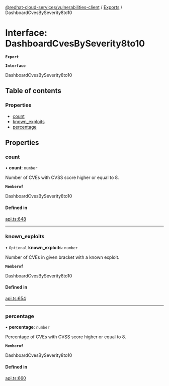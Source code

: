 [@redhat-cloud-services/vulnerabilities-client](../README.md) / [Exports](../modules.md) / DashboardCvesBySeverity8to10

# Interface: DashboardCvesBySeverity8to10

**`Export`**

**`Interface`**

DashboardCvesBySeverity8to10

## Table of contents

### Properties

- [count](DashboardCvesBySeverity8to10.md#count)
- [known\_exploits](DashboardCvesBySeverity8to10.md#known_exploits)
- [percentage](DashboardCvesBySeverity8to10.md#percentage)

## Properties

### count

• **count**: `number`

Number of CVEs with CVSS score higher or equal to 8.

**`Memberof`**

DashboardCvesBySeverity8to10

#### Defined in

[api.ts:648](https://github.com/mkholjuraev/javascript-clients/blob/master/packages/vulnerabilities/git-api/api.ts#L648)

___

### known\_exploits

• `Optional` **known\_exploits**: `number`

Number of CVEs in given bracket with a known exploit.

**`Memberof`**

DashboardCvesBySeverity8to10

#### Defined in

[api.ts:654](https://github.com/mkholjuraev/javascript-clients/blob/master/packages/vulnerabilities/git-api/api.ts#L654)

___

### percentage

• **percentage**: `number`

Percentage of CVEs with CVSS score higher or equal to 8.

**`Memberof`**

DashboardCvesBySeverity8to10

#### Defined in

[api.ts:660](https://github.com/mkholjuraev/javascript-clients/blob/master/packages/vulnerabilities/git-api/api.ts#L660)
